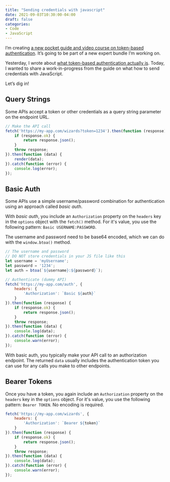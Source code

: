 ```yaml
---
title: "Sending credentials with javascript"
date: 2021-09-03T10:30:00-04:00
draft: false
categories:
- Code
- JavaScript
---
```


I’m creating [a new pocket guide and video course on token-based authentication](https://vanillajsguides.com). It’s going to be part of a new expert bundle I’m working on.

Yesterday, I wrote about [what token-based authentication actually is](/what-is-token-based-authentication/). Today, I wanted to share a work-in-progress from the guide on what how to send credentials with JavaScript.

Let’s dig in!

## Query Strings

Some APIs accept a token or other credentials as a query string parameter on the endpoint URL.

```javascript
// Make the API call
fetch('https://my-app.com/wizards?token=1234').then(function (response) {
	if (response.ok) {
		return response.json();
	}
	throw response;
}).then(function (data) {
	render(data);
}).catch(function (error) {
	console.log(error);
});
```

## Basic Auth

Some APIs use a simple username/password combination for authentication using an approach called _basic auth_.

With _basic auth_, you include an `Authorization` property on the `headers` key in the `options` object with the `fetch()` method. For it's value, you use the following pattern: `Basic USERNAME:PASSWORD`.

The username and password need to be base64 encoded, which we can do with the `window.btoa()` method.

```javascript
// The username and password
// DO NOT store credentials in your JS file like this
let username = 'myUsername';
let password = '1234';
let auth = btoa(`${username}:${password}`);

// Authenticate (dummy API)
fetch('https://my-app.com/auth', {
	headers: {
		'Authorization': `Basic ${auth}`
	}
}).then(function (response) {
	if (response.ok) {
		return response.json();
	}
	throw response;
}).then(function (data) {
	console.log(data);
}).catch(function (error) {
	console.warn(error);
});
```

With basic auth, you typically make your API call to an authorization endpoint. The returned `data` usually includes the authentication token you can use for any calls you make to other endpoints.

## Bearer Tokens

Once you have a token, you again include an `Authorization` property on the `headers` key in the `options` object. For it's value, you use the following pattern: `Bearer TOKEN`. No encoding is required.

```javascript
fetch('https://my-app.com/wizards', {
	headers: {
		'Authorization': `Bearer ${token}`
	}
}).then(function (response) {
	if (response.ok) {
		return response.json();
	}
	throw response;
}).then(function (data) {
	console.log(data);
}).catch(function (error) {
	console.warn(error);
});
```